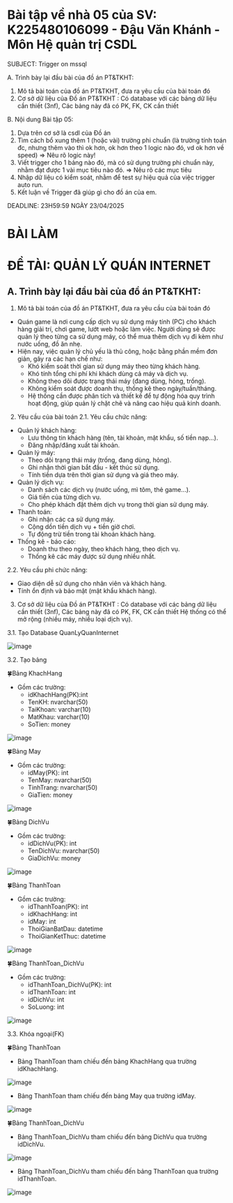 # Bài tập về nhà 05 của SV: K225480106099 - Đậu Văn Khánh - Môn Hệ quản trị CSDL
SUBJECT: Trigger on mssql

A. Trình bày lại đầu bài của đồ án PT&TKHT:
1. Mô tả bài toán của đồ án PT&TKHT, đưa ra yêu cầu của bài toán đó
2. Cơ sở dữ liệu của Đồ án PT&TKHT : Có database với các bảng dữ liệu cần thiết (3nf), Các bảng này đã có PK, FK, CK cần thiết
 
B. Nội dung Bài tập 05:
1. Dựa trên cơ sở là csdl của Đồ án
2. Tìm cách bổ xung thêm 1 (hoặc vài) trường phi chuẩn
   (là trường tính toán đc, nhưng thêm vào thì ok hơn,
    ok hơn theo 1 logic nào đó, vd ok hơn về speed)
   => Nêu rõ logic này!
3. Viết trigger cho 1 bảng nào đó, 
   mà có sử dụng trường phi chuẩn này,
   nhằm đạt được 1 vài mục tiêu nào đó.
   => Nêu rõ các mục tiêu 
4. Nhập dữ liệu có kiểm soát, 
   nhằm để test sự hiệu quả của việc trigger auto run.
5. Kết luận về Trigger đã giúp gì cho đồ án của em.

DEADLINE: 23H59:59 NGÀY 23/04/2025

# BÀI LÀM
# ĐỀ TÀI: QUẢN LÝ QUÁN INTERNET
## A. Trình bày lại đầu bài của đồ án PT&TKHT:
1. Mô tả bài toán của đồ án PT&TKHT, đưa ra yêu cầu của bài toán đó
- Quán game là nơi cung cấp dịch vụ sử dụng máy tính (PC) cho khách hàng giải trí, chơi game, lướt web hoặc làm việc. Người dùng sẽ được quản lý theo từng ca sử dụng máy, có thể mua thêm dịch vụ đi kèm như nước uống, đồ ăn nhẹ.
- Hiện nay, việc quản lý chủ yếu là thủ công, hoặc bằng phần mềm đơn giản, gây ra các hạn chế như:
   + Khó kiểm soát thời gian sử dụng máy theo từng khách hàng.
   + Khó tính tổng chi phí khi khách dùng cả máy và dịch vụ.
   + Không theo dõi được trạng thái máy (đang dùng, hỏng, trống).
   + Không kiểm soát được doanh thu, thống kê theo ngày/tuần/tháng.
   + Hệ thống cần được phân tích và thiết kế để tự động hóa quy trình hoạt động, giúp quản lý chặt chẽ và nâng cao hiệu quả kinh doanh.

2. Yêu cầu của bài toán
2.1. Yêu cầu chức năng:
- Quản lý khách hàng:
   + Lưu thông tin khách hàng (tên, tài khoản, mật khẩu, số tiền nạp...).
   + Đăng nhập/đăng xuất tài khoản.
- Quản lý máy:
   + Theo dõi trạng thái máy (trống, đang dùng, hỏng).
   + Ghi nhận thời gian bắt đầu - kết thúc sử dụng.
   + Tính tiền dựa trên thời gian sử dụng và giá theo máy.
- Quản lý dịch vụ:
   + Danh sách các dịch vụ (nước uống, mì tôm, thẻ game...).
   + Giá tiền của từng dịch vụ.
   + Cho phép khách đặt thêm dịch vụ trong thời gian sử dụng máy.
- Thanh toán:
   + Ghi nhận các ca sử dụng máy.
   + Cộng dồn tiền dịch vụ + tiền giờ chơi.
   + Tự động trừ tiền trong tài khoản khách hàng.
- Thống kê - báo cáo:
   + Doanh thu theo ngày, theo khách hàng, theo dịch vụ.
   + Thống kê các máy được sử dụng nhiều nhất.

2.2. Yêu cầu phi chức năng:
- Giao diện dễ sử dụng cho nhân viên và khách hàng.
- Tính ổn định và bảo mật (mật khẩu khách hàng).

3. Cơ sở dữ liệu của Đồ án PT&TKHT : Có database với các bảng dữ liệu cần thiết (3nf), Các bảng này đã có PK, FK, CK cần thiết
Hệ thống có thể mở rộng (nhiều máy, nhiều loại dịch vụ).

3.1. Tạo Database QuanLyQuanInternet

![image](https://github.com/user-attachments/assets/1e27b029-6be3-47fe-8220-58a5eb4c63b7)

3.2. Tạo bảng

🍀Bảng KhachHang
- Gồm các trường:
    + idKhachHang(PK):int
    + TenKH: nvarchar(50)
    + TaiKhoan: varchar(10)
    + MatKhau: varchar(10)
    + SoTien: money
      
![image](https://github.com/user-attachments/assets/893af848-210a-481d-abf2-980ee36fda8b)

🍀Bảng May
- Gồm các trường:
    + idMay(PK): int
    + TenMay: nvarchar(50)
    + TinhTrang: nvarchar(50)
    + GiaTien: money
      
![image](https://github.com/user-attachments/assets/5d972777-da7e-4256-acf2-fef3ba39c55c)

🍀Bảng DichVu
- Gồm các trường:
    + idDichVu(PK): int
    + TenDichVu: nvarchar(50)
    + GiaDichVu: money
      
![image](https://github.com/user-attachments/assets/40d36d62-f77d-40b6-ae61-461ac7f44c61)

🍀Bảng ThanhToan
- Gồm các trường:
  + idThanhToan(PK): int
  + idKhachHang: int
  + idMay: int
  + ThoiGianBatDau: datetime
  + ThoiGianKetThuc: datetime

![image](https://github.com/user-attachments/assets/5658716b-2185-4dec-b9cc-c318c8caed8f)

🍀Bảng ThanhToan_DichVu
- Gồm các trường:
    + idThanhToan_DichVu(PK): int
    + idThanhToan: int
    + idDichVu: int
    + SoLuong: int
 
![image](https://github.com/user-attachments/assets/64c46660-c2bf-4de4-a032-ac05d5f2c4d5)

3.3. Khóa ngoại(FK)

🍀Bảng ThanhToan
- Bảng ThanhToan tham chiếu đến bảng KhachHang qua trường idKhachHang.
  
![image](https://github.com/user-attachments/assets/d4c105d4-5a9b-4e4f-873f-2b64e033cff0)

- Bảng ThanhToan tham chiếu đến bảng May qua trường idMay.

![image](https://github.com/user-attachments/assets/7ee7e9a0-f231-4316-aa62-580abaa928df)

🍀Bảng ThanhToan_DichVu
- Bảng ThanhToan_DichVu tham chiếu đến bảng DichVu qua trường idDichVu.
  
![image](https://github.com/user-attachments/assets/cde5c040-6ab6-4b28-bfe2-cd3ad4cb7a2c)

- Bảng ThanhToan_DichVu tham chiếu đến bảng ThanhToan qua trường idThanhToan.

![image](https://github.com/user-attachments/assets/15856bc9-64d0-4dbf-bde0-7027a3cd8adc)





